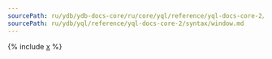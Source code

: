 ```yaml
---
sourcePath: ru/ydb/ydb-docs-core/ru/core/yql/reference/yql-docs-core-2/syntax/window.md
sourcePath: ru/ydb/yql/reference/yql-docs-core-2/syntax/window.md
---
```


{% include [x](_includes/window.md) %}
